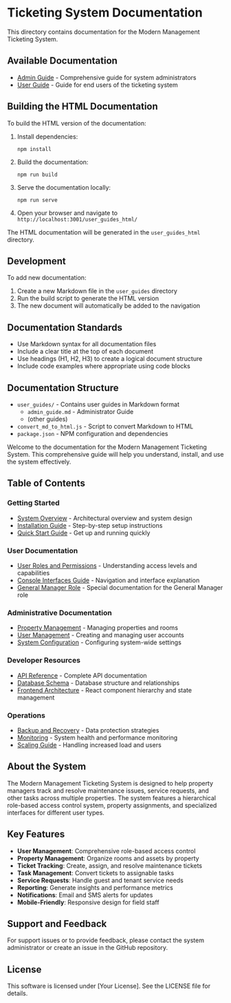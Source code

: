 # Ticketing System Documentation

This directory contains documentation for the Modern Management Ticketing System.

## Available Documentation

- [Admin Guide](user_guides/admin_guide.md) - Comprehensive guide for system administrators
- [User Guide](user_guides/user_guide.md) - Guide for end users of the ticketing system

## Building the HTML Documentation

To build the HTML version of the documentation:

1. Install dependencies:
   ```
   npm install
   ```

2. Build the documentation:
   ```
   npm run build
   ```

3. Serve the documentation locally:
   ```
   npm run serve
   ```

4. Open your browser and navigate to `http://localhost:3001/user_guides_html/`

The HTML documentation will be generated in the `user_guides_html` directory.

## Development

To add new documentation:

1. Create a new Markdown file in the `user_guides` directory
2. Run the build script to generate the HTML version
3. The new document will automatically be added to the navigation

## Documentation Standards

- Use Markdown syntax for all documentation files
- Include a clear title at the top of each document
- Use headings (H1, H2, H3) to create a logical document structure
- Include code examples where appropriate using code blocks

## Documentation Structure

- `user_guides/` - Contains user guides in Markdown format
  - `admin_guide.md` - Administrator Guide 
  - (other guides)
- `convert_md_to_html.js` - Script to convert Markdown to HTML
- `package.json` - NPM configuration and dependencies

Welcome to the documentation for the Modern Management Ticketing System. This comprehensive guide will help you understand, install, and use the system effectively.

## Table of Contents

### Getting Started
- [System Overview](./system_overview.md) - Architectural overview and system design
- [Installation Guide](./installation.md) - Step-by-step setup instructions
- [Quick Start Guide](./quick_start.md) - Get up and running quickly

### User Documentation
- [User Roles and Permissions](./user_roles.md) - Understanding access levels and capabilities
- [Console Interfaces Guide](./consoles_guide.md) - Navigation and interface explanation
- [General Manager Role](./general_manager.md) - Special documentation for the General Manager role

### Administrative Documentation
- [Property Management](./property_management.md) - Managing properties and rooms
- [User Management](./user_management.md) - Creating and managing user accounts
- [System Configuration](./system_configuration.md) - Configuring system-wide settings

### Developer Resources
- [API Reference](./api_reference.md) - Complete API documentation
- [Database Schema](./database_schema.md) - Database structure and relationships
- [Frontend Architecture](./frontend_architecture.md) - React component hierarchy and state management

### Operations
- [Backup and Recovery](./backup_recovery.md) - Data protection strategies
- [Monitoring](./monitoring.md) - System health and performance monitoring
- [Scaling Guide](./scaling.md) - Handling increased load and users

## About the System

The Modern Management Ticketing System is designed to help property managers track and resolve maintenance issues, service requests, and other tasks across multiple properties. The system features a hierarchical role-based access control system, property assignments, and specialized interfaces for different user types.

## Key Features

- **User Management**: Comprehensive role-based access control
- **Property Management**: Organize rooms and assets by property
- **Ticket Tracking**: Create, assign, and resolve maintenance tickets
- **Task Management**: Convert tickets to assignable tasks
- **Service Requests**: Handle guest and tenant service needs
- **Reporting**: Generate insights and performance metrics
- **Notifications**: Email and SMS alerts for updates
- **Mobile-Friendly**: Responsive design for field staff

## Support and Feedback

For support issues or to provide feedback, please contact the system administrator or create an issue in the GitHub repository.

## License

This software is licensed under [Your License]. See the LICENSE file for details. 
